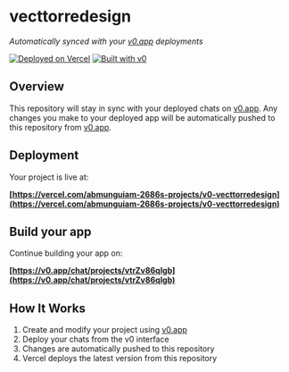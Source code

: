 # vecttorredesign

*Automatically synced with your [v0.app](https://v0.app) deployments*

[![Deployed on Vercel](https://img.shields.io/badge/Deployed%20on-Vercel-black?style=for-the-badge&logo=vercel)](https://vercel.com/abmunguiam-2686s-projects/v0-vecttorredesign)
[![Built with v0](https://img.shields.io/badge/Built%20with-v0.app-black?style=for-the-badge)](https://v0.app/chat/projects/vtrZv86qIgb)

## Overview

This repository will stay in sync with your deployed chats on [v0.app](https://v0.app).
Any changes you make to your deployed app will be automatically pushed to this repository from [v0.app](https://v0.app).

## Deployment

Your project is live at:

**[https://vercel.com/abmunguiam-2686s-projects/v0-vecttorredesign](https://vercel.com/abmunguiam-2686s-projects/v0-vecttorredesign)**

## Build your app

Continue building your app on:

**[https://v0.app/chat/projects/vtrZv86qIgb](https://v0.app/chat/projects/vtrZv86qIgb)**

## How It Works

1. Create and modify your project using [v0.app](https://v0.app)
2. Deploy your chats from the v0 interface
3. Changes are automatically pushed to this repository
4. Vercel deploys the latest version from this repository